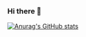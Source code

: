 ### Hi there 👋
[![Anurag's GitHub stats](https://github-readme-stats.vercel.app/api?username=Apolref)](https://github.com/anuraghazra/github-readme-stats)
<!--
**Apolref/Apolref** is a ✨ _special_ ✨ repository because its `README.md` (this file) appears on your GitHub profile.

Here are some ideas to get you started:

- 🔭 I’m currently working on ...
- 🌱 I’m currently learning ...
- 👯 I’m looking to collaborate on ...
- 🤔 I’m looking for help with ...
- 💬 Ask me about ...
- 📫 How to reach me: ...
- 😄 Pronouns: ...
- ⚡ Fun fact: ...
-->
